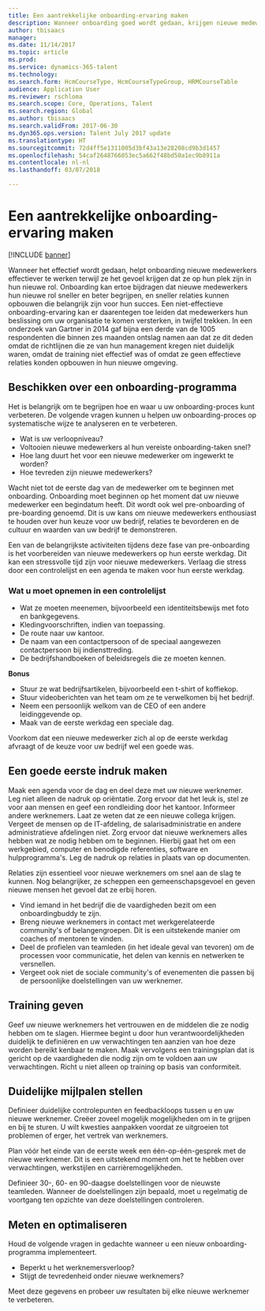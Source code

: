 ```yaml
---
title: Een aantrekkelijke onboarding-ervaring maken
description: Wanneer onboarding goed wordt gedaan, krijgen nieuwe medewerkers het gevoel dat ze erbij horen in hun nieuwe organisatie.
author: tbisaacs
manager: 
ms.date: 11/14/2017
ms.topic: article
ms.prod: 
ms.service: dynamics-365-talent
ms.technology: 
ms.search.form: HcmCourseType, HcmCourseTypeGroup, HRMCourseTable
audience: Application User
ms.reviewer: rschloma
ms.search.scope: Core, Operations, Talent
ms.search.region: Global
ms.author: tbisaacs
ms.search.validFrom: 2017-06-30
ms.dyn365.ops.version: Talent July 2017 update
ms.translationtype: HT
ms.sourcegitcommit: 72d4ff5e1311005d3bf43a13e28208cd9b3d1457
ms.openlocfilehash: 54caf2648766053ec5a662f48bd50a1ec9b8911a
ms.contentlocale: nl-nl
ms.lasthandoff: 03/07/2018

---
```


# <a name="create-an-engaging-onboarding-experience"></a>Een aantrekkelijke onboarding-ervaring maken

[!INCLUDE [banner](includes/banner.md)]

Wanneer het effectief wordt gedaan, helpt onboarding nieuwe medewerkers effectiever te werken terwijl ze het gevoel krijgen dat ze op hun plek zijn in hun nieuwe rol. Onboarding kan ertoe bijdragen dat nieuwe medewerkers hun nieuwe rol sneller en beter begrijpen, en sneller relaties kunnen opbouwen die belangrijk zijn voor hun succes. Een niet-effectieve onboarding-ervaring kan er daarentegen toe leiden dat medewerkers hun beslissing om uw organisatie te komen versterken, in twijfel trekken. In een onderzoek van Gartner in 2014 gaf bijna een derde van de 1005 respondenten die binnen zes maanden ontslag namen aan dat ze dit deden omdat de richtlijnen die ze van hun management kregen niet duidelijk waren, omdat de training niet effectief was of omdat ze geen effectieve relaties konden opbouwen in hun nieuwe omgeving.

## <a name="have-an-onboarding-program-in-place"></a>Beschikken over een onboarding-programma
Het is belangrijk om te begrijpen hoe en waar u uw onboarding-proces kunt verbeteren. De volgende vragen kunnen u helpen uw onboarding-proces op systematische wijze te analyseren en te verbeteren.

- Wat is uw verloopniveau?
- Voltooien nieuwe medewerkers al hun vereiste onboarding-taken snel?
- Hoe lang duurt het voor een nieuwe medewerker om ingewerkt te worden?
- Hoe tevreden zijn nieuwe medewerkers?

Wacht niet tot de eerste dag van de medewerker om te beginnen met onboarding. Onboarding moet beginnen op het moment dat uw nieuwe medewerker een begindatum heeft. Dit wordt ook wel pre-onboarding of pre-boarding genoemd. Dit is uw kans om nieuwe medewerkers enthousiast te houden over hun keuze voor uw bedrijf, relaties te bevorderen en de cultuur en waarden van uw bedrijf te demonstreren.

Een van de belangrijkste activiteiten tijdens deze fase van pre-onboarding is het voorbereiden van nieuwe medewerkers op hun eerste werkdag. Dit kan een stressvolle tijd zijn voor nieuwe medewerkers. Verlaag die stress door een controlelijst en een agenda te maken voor hun eerste werkdag.

### <a name="what-to-include-in-a-checklist"></a>Wat u moet opnemen in een controlelijst

- Wat ze moeten meenemen, bijvoorbeeld een identiteitsbewijs met foto en bankgegevens.
- Kledingvoorschriften, indien van toepassing.
- De route naar uw kantoor.
- De naam van een contactpersoon of de speciaal aangewezen contactpersoon bij indiensttreding.
- De bedrijfshandboeken of beleidsregels die ze moeten kennen.

**Bonus**

- Stuur ze wat bedrijfsartikelen, bijvoorbeeld een t-shirt of koffiekop.
- Stuur videoberichten van het team om ze te verwelkomen bij het bedrijf.
- Neem een persoonlijk welkom van de CEO of een andere leidinggevende op.
- Maak van de eerste werkdag een speciale dag.

Voorkom dat een nieuwe medewerker zich al op de eerste werkdag afvraagt of de keuze voor uw bedrijf wel een goede was.

## <a name="create-a-good-first-impression"></a>Een goede eerste indruk maken

Maak een agenda voor de dag en deel deze met uw nieuwe werknemer. Leg niet alleen de nadruk op oriëntatie. Zorg ervoor dat het leuk is, stel ze voor aan mensen en geef een rondleiding door het kantoor. Informeer andere werknemers. Laat ze weten dat ze een nieuwe collega krijgen. Vergeet de mensen op de IT-afdeling, de salarisadministratie en andere administratieve afdelingen niet. Zorg ervoor dat nieuwe werknemers alles hebben wat ze nodig hebben om te beginnen. Hierbij gaat het om een werkgebied, computer en benodigde referenties, software en hulpprogramma's. Leg de nadruk op relaties in plaats van op documenten.

Relaties zijn essentieel voor nieuwe werknemers om snel aan de slag te kunnen. Nog belangrijker, ze scheppen een gemeenschapsgevoel en geven nieuwe mensen het gevoel dat ze erbij horen.

- Vind iemand in het bedrijf die de vaardigheden bezit om een onboardingbuddy te zijn.
- Breng nieuwe werknemers in contact met werkgerelateerde community's of belangengroepen. Dit is een uitstekende manier om coaches of mentoren te vinden.
- Deel de profielen van teamleden (in het ideale geval van tevoren) om de processen voor communicatie, het delen van kennis en netwerken te versnellen.
- Vergeet ook niet de sociale community's of evenementen die passen bij de persoonlijke doelstellingen van uw werknemer.

## <a name="provide-training"></a>Training geven

Geef uw nieuwe werknemers het vertrouwen en de middelen die ze nodig hebben om te slagen. Hiermee begint u door hun verantwoordelijkheden duidelijk te definiëren en uw verwachtingen ten aanzien van hoe deze worden bereikt kenbaar te maken. Maak vervolgens een trainingsplan dat is gericht op de vaardigheden die nodig zijn om te voldoen aan uw verwachtingen. Richt u niet alleen op training op basis van conformiteit.

## <a name="set-clear-milestones"></a>Duidelijke mijlpalen stellen

Definieer duidelijke controlepunten en feedbackloops tussen u en uw nieuwe werknemer. Creëer zoveel mogelijk mogelijkheden om in te grijpen en bij te sturen. U wilt kwesties aanpakken voordat ze uitgroeien tot problemen of erger, het vertrek van werknemers.

Plan vóór het einde van de eerste week een één-op-één-gesprek met de nieuwe werknemer. Dit is een uitstekend moment om het te hebben over verwachtingen, werkstijlen en carrièremogelijkheden.

Definieer 30-, 60- en 90-daagse doelstellingen voor de nieuwste teamleden. Wanneer de doelstellingen zijn bepaald, moet u regelmatig de voortgang ten opzichte van deze doelstellingen controleren.

## <a name="measure-and-optimize"></a>Meten en optimaliseren

Houd de volgende vragen in gedachte wanneer u een nieuw onboarding-programma implementeert. 

- Beperkt u het werknemersverloop?
- Stijgt de tevredenheid onder nieuwe werknemers? 

Meet deze gegevens en probeer uw resultaten bij elke nieuwe werknemer te verbeteren.


